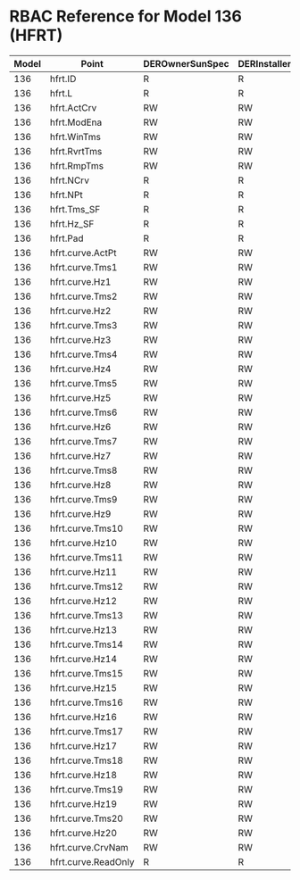 # RBAC Reference for Model 136 (HFRT)

| Model | Point | DEROwnerSunSpec | DERInstallerSunSpec | DERVendorSunSpec | ServiceProviderSunSpec | GridOperatorSunSpec |
|-------|-------|------------------|---------------------|------------------|------------------------|---------------------|
| 136 | hfrt.ID | R | R | R | R | R |
| 136 | hfrt.L | R | R | R | R | R |
| 136 | hfrt.ActCrv | RW | RW | RW | RW | RW |
| 136 | hfrt.ModEna | RW | RW | RW | RW | RW |
| 136 | hfrt.WinTms | RW | RW | RW | RW | RW |
| 136 | hfrt.RvrtTms | RW | RW | RW | RW | RW |
| 136 | hfrt.RmpTms | RW | RW | RW | RW | RW |
| 136 | hfrt.NCrv | R | R | R | R | R |
| 136 | hfrt.NPt | R | R | R | R | R |
| 136 | hfrt.Tms_SF | R | R | R | R | R |
| 136 | hfrt.Hz_SF | R | R | R | R | R |
| 136 | hfrt.Pad | R | R | R | R | R |
| 136 | hfrt.curve.ActPt | RW | RW | RW | RW | RW |
| 136 | hfrt.curve.Tms1 | RW | RW | RW | RW | RW |
| 136 | hfrt.curve.Hz1 | RW | RW | RW | RW | RW |
| 136 | hfrt.curve.Tms2 | RW | RW | RW | RW | RW |
| 136 | hfrt.curve.Hz2 | RW | RW | RW | RW | RW |
| 136 | hfrt.curve.Tms3 | RW | RW | RW | RW | RW |
| 136 | hfrt.curve.Hz3 | RW | RW | RW | RW | RW |
| 136 | hfrt.curve.Tms4 | RW | RW | RW | RW | RW |
| 136 | hfrt.curve.Hz4 | RW | RW | RW | RW | RW |
| 136 | hfrt.curve.Tms5 | RW | RW | RW | RW | RW |
| 136 | hfrt.curve.Hz5 | RW | RW | RW | RW | RW |
| 136 | hfrt.curve.Tms6 | RW | RW | RW | RW | RW |
| 136 | hfrt.curve.Hz6 | RW | RW | RW | RW | RW |
| 136 | hfrt.curve.Tms7 | RW | RW | RW | RW | RW |
| 136 | hfrt.curve.Hz7 | RW | RW | RW | RW | RW |
| 136 | hfrt.curve.Tms8 | RW | RW | RW | RW | RW |
| 136 | hfrt.curve.Hz8 | RW | RW | RW | RW | RW |
| 136 | hfrt.curve.Tms9 | RW | RW | RW | RW | RW |
| 136 | hfrt.curve.Hz9 | RW | RW | RW | RW | RW |
| 136 | hfrt.curve.Tms10 | RW | RW | RW | RW | RW |
| 136 | hfrt.curve.Hz10 | RW | RW | RW | RW | RW |
| 136 | hfrt.curve.Tms11 | RW | RW | RW | RW | RW |
| 136 | hfrt.curve.Hz11 | RW | RW | RW | RW | RW |
| 136 | hfrt.curve.Tms12 | RW | RW | RW | RW | RW |
| 136 | hfrt.curve.Hz12 | RW | RW | RW | RW | RW |
| 136 | hfrt.curve.Tms13 | RW | RW | RW | RW | RW |
| 136 | hfrt.curve.Hz13 | RW | RW | RW | RW | RW |
| 136 | hfrt.curve.Tms14 | RW | RW | RW | RW | RW |
| 136 | hfrt.curve.Hz14 | RW | RW | RW | RW | RW |
| 136 | hfrt.curve.Tms15 | RW | RW | RW | RW | RW |
| 136 | hfrt.curve.Hz15 | RW | RW | RW | RW | RW |
| 136 | hfrt.curve.Tms16 | RW | RW | RW | RW | RW |
| 136 | hfrt.curve.Hz16 | RW | RW | RW | RW | RW |
| 136 | hfrt.curve.Tms17 | RW | RW | RW | RW | RW |
| 136 | hfrt.curve.Hz17 | RW | RW | RW | RW | RW |
| 136 | hfrt.curve.Tms18 | RW | RW | RW | RW | RW |
| 136 | hfrt.curve.Hz18 | RW | RW | RW | RW | RW |
| 136 | hfrt.curve.Tms19 | RW | RW | RW | RW | RW |
| 136 | hfrt.curve.Hz19 | RW | RW | RW | RW | RW |
| 136 | hfrt.curve.Tms20 | RW | RW | RW | RW | RW |
| 136 | hfrt.curve.Hz20 | RW | RW | RW | RW | RW |
| 136 | hfrt.curve.CrvNam | RW | RW | RW | RW | RW |
| 136 | hfrt.curve.ReadOnly | R | R | R | R | R |
